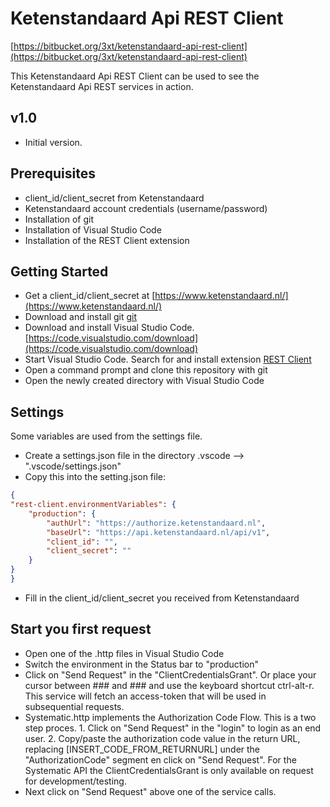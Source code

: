 # Ketenstandaard Api REST Client

[https://bitbucket.org/3xt/ketenstandaard-api-rest-client](https://bitbucket.org/3xt/ketenstandaard-api-rest-client)

This Ketenstandaard Api REST Client can be used to see the Ketenstandaard Api REST services in action.

## v1.0

* Initial version.

## Prerequisites

* client_id/client_secret from Ketenstandaard
* Ketenstandaard account credentials (username/password)
* Installation of git
* Installation of Visual Studio Code
* Installation of the REST Client extension

## Getting Started

* Get a client_id/client_secret at [https://www.ketenstandaard.nl/](https://www.ketenstandaard.nl/)
* Download and install git [git](https://git-scm.com/downloads)
* Download and install Visual Studio Code. [https://code.visualstudio.com/download](https://code.visualstudio.com/download)
* Start Visual Studio Code. Search for and install extension [REST Client](https://marketplace.visualstudio.com/items?itemName=humao.rest-client)
* Open a command prompt and clone this repository with git
* Open the newly created directory with Visual Studio Code

## Settings
Some variables are used from the settings file. 
* Create a settings.json file in the directory .vscode --> ".vscode/settings.json"
* Copy this into the setting.json file:

```json
{
"rest-client.environmentVariables": {
	"production": {
		"authUrl": "https://authorize.ketenstandaard.nl",
		"baseUrl": "https://api.ketenstandaard.nl/api/v1",
		"client_id": "",
		"client_secret": ""
	}
}
}
```
* Fill in the client_id/client_secret you received from Ketenstandaard

## Start you first request
* Open one of the .http files in Visual Studio Code
* Switch the environment in the Status bar to "production"
* Click on "Send Request" in the "ClientCredentialsGrant". Or place your cursor between ### and ### and use the keyboard shortcut ctrl-alt-r. This service will fetch an access-token that will be used in subsequential requests.
* Systematic.http implements the Authorization Code Flow. This is a two step proces. 1. Click on "Send Request" in the "login" to login as an end user. 2. Copy/paste the authorization code value in the return URL, replacing [INSERT_CODE_FROM_RETURNURL] under the "AuthorizationCode" segment en click on "Send Request". For the Systematic API the ClientCredentialsGrant is only available on request for development/testing.
* Next click on "Send Request" above one of the service calls.

